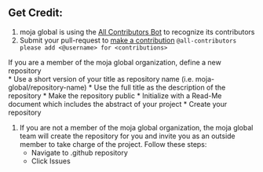 ## Get Credit:  
  
1. moja global is using the [All Contributors Bot](https://allcontributors.org/) to recognize its contributors
1. Submit your pull-request to [make a contribution]()
`@all-contributors please add <@username> for <contributions>`

  
If you are a member of the moja global organization, define a new repository  
    * Use a short version of your title as repository name (i.e. moja-global/repository-name)
    * Use the full title as the description of the repository
    * Make the repository public
    * Initialize with a Read-Me document which includes the abstract of your project
    * Create your repository  

1. If you are not a member of the moja global organization, the moja global team will create the repository for you and invite you as an outside member to take charge of the project. Follow these steps:
    * Navigate to .github repository
    * Click Issues
